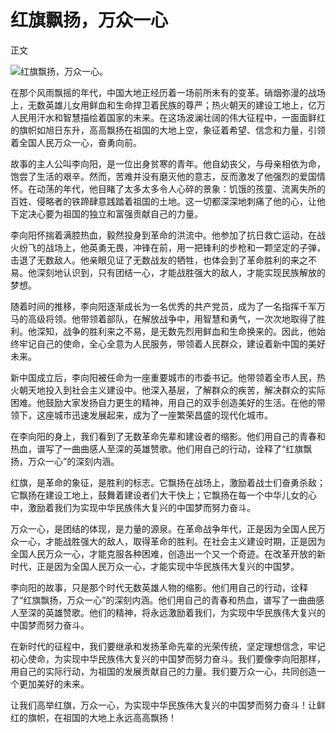 # 红旗飘扬，万众一心

正文

![红旗飘扬，万众一心。](/images/7f60a6db7f8949529c660380a9f4ea1b.jpg)


在那个风雨飘摇的年代，中国大地正经历着一场前所未有的变革。硝烟弥漫的战场上，无数英雄儿女用鲜血和生命捍卫着民族的尊严；热火朝天的建设工地上，亿万人民用汗水和智慧描绘着国家的未来。在这场波澜壮阔的伟大征程中，一面面鲜红的旗帜如旭日东升，高高飘扬在祖国的大地上空，象征着希望、信念和力量，引领着全国人民万众一心，奋勇向前。

故事的主人公叫李向阳，是一位出身贫寒的青年。他自幼丧父，与母亲相依为命，饱尝了生活的艰辛。然而，苦难并没有磨灭他的意志，反而激发了他强烈的爱国情怀。在动荡的年代，他目睹了太多太多令人心碎的景象：饥饿的孩童、流离失所的百姓、侵略者的铁蹄肆意践踏着祖国的土地。这一切都深深地刺痛了他的心，让他下定决心要为祖国的独立和富强贡献自己的力量。

李向阳怀揣着满腔热血，毅然投身到革命的洪流中。他参加了抗日救亡运动，在战火纷飞的战场上，他英勇无畏，冲锋在前，用一把锋利的步枪和一颗坚定的子弹，击退了无数敌人。他亲眼见证了无数战友的牺牲，也体会到了革命胜利的来之不易。他深刻地认识到，只有团结一心，才能战胜强大的敌人，才能实现民族解放的梦想。

随着时间的推移，李向阳逐渐成长为一名优秀的共产党员，成为了一名指挥千军万马的高级将领。他带领着部队，在解放战争中，用智慧和勇气，一次次地取得了胜利。他深知，战争的胜利来之不易，是无数先烈用鲜血和生命换来的。因此，他始终牢记自己的使命，全心全意为人民服务，带领着人民群众，建设着新中国的美好未来。

新中国成立后，李向阳被任命为一座重要城市的市委书记。他带领着全市人民，热火朝天地投入到社会主义建设中。他深入基层，了解群众的疾苦，解决群众的实际困难。他鼓励大家发扬自力更生的精神，用自己的双手创造美好的生活。在他的带领下，这座城市迅速发展起来，成为了一座繁荣昌盛的现代化城市。

在李向阳的身上，我们看到了无数革命先辈和建设者的缩影。他们用自己的青春和热血，谱写了一曲曲感人至深的英雄赞歌。他们用自己的行动，诠释了“红旗飘扬，万众一心”的深刻内涵。

红旗，是革命的象征，是胜利的标志。它飘扬在战场上，激励着战士们奋勇杀敌；它飘扬在建设工地上，鼓舞着建设者们大干快上；它飘扬在每一个中华儿女的心中，激励着我们为实现中华民族伟大复兴的中国梦而努力奋斗。

万众一心，是团结的体现，是力量的源泉。在革命战争年代，正是因为全国人民万众一心，才能战胜强大的敌人，取得革命的胜利。在社会主义建设时期，正是因为全国人民万众一心，才能克服各种困难，创造出一个又一个奇迹。在改革开放的新时代，正是因为全国人民万众一心，才能实现中华民族伟大复兴的中国梦。

李向阳的故事，只是那个时代无数英雄人物的缩影。他们用自己的行动，诠释了“红旗飘扬，万众一心”的深刻内涵。他们用自己的青春和热血，谱写了一曲曲感人至深的英雄赞歌。他们的精神，将永远激励着我们，为实现中华民族伟大复兴的中国梦而努力奋斗。

在新时代的征程中，我们要继承和发扬革命先辈的光荣传统，坚定理想信念，牢记初心使命，为实现中华民族伟大复兴的中国梦而努力奋斗。我们要像李向阳那样，用自己的实际行动，为祖国的发展贡献自己的力量。我们要万众一心，共同创造一个更加美好的未来。

让我们高举红旗，万众一心，为实现中华民族伟大复兴的中国梦而努力奋斗！让鲜红的旗帜，在祖国的大地上永远高高飘扬！